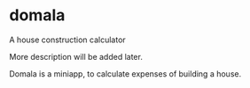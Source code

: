 # domala
A house construction calculator

More description will be added later.

Domala is a miniapp, to calculate expenses of building a house.
